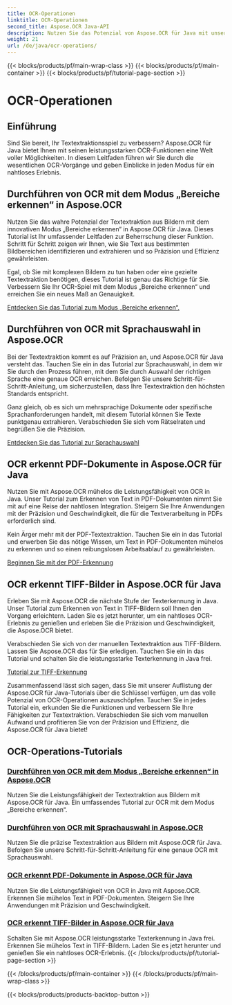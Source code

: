 ```yaml
---
title: OCR-Operationen
linktitle: OCR-Operationen
second_title: Aspose.OCR Java-API
description: Nutzen Sie das Potenzial von Aspose.OCR für Java mit unseren umfassenden OCR-Tutorials. Lernen Sie in nur wenigen Schritten den Modus „Bereiche erkennen“, die Sprachauswahl sowie die PDF- und TIFF-Erkennung kennen!
weight: 21
url: /de/java/ocr-operations/
---
```


{{< blocks/products/pf/main-wrap-class >}}
{{< blocks/products/pf/main-container >}}
{{< blocks/products/pf/tutorial-page-section >}}

# OCR-Operationen

## Einführung

Sind Sie bereit, Ihr Textextraktionsspiel zu verbessern? Aspose.OCR für Java bietet Ihnen mit seinen leistungsstarken OCR-Funktionen eine Welt voller Möglichkeiten. In diesem Leitfaden führen wir Sie durch die wesentlichen OCR-Vorgänge und geben Einblicke in jeden Modus für ein nahtloses Erlebnis.

## Durchführen von OCR mit dem Modus „Bereiche erkennen“ in Aspose.OCR

Nutzen Sie das wahre Potenzial der Textextraktion aus Bildern mit dem innovativen Modus „Bereiche erkennen“ in Aspose.OCR für Java. Dieses Tutorial ist Ihr umfassender Leitfaden zur Beherrschung dieser Funktion. Schritt für Schritt zeigen wir Ihnen, wie Sie Text aus bestimmten Bildbereichen identifizieren und extrahieren und so Präzision und Effizienz gewährleisten.

Egal, ob Sie mit komplexen Bildern zu tun haben oder eine gezielte Textextraktion benötigen, dieses Tutorial ist genau das Richtige für Sie. Verbessern Sie Ihr OCR-Spiel mit dem Modus „Bereiche erkennen“ und erreichen Sie ein neues Maß an Genauigkeit.

[Entdecken Sie das Tutorial zum Modus „Bereiche erkennen“.](./perform-ocr-detect-areas-mode/)

## Durchführen von OCR mit Sprachauswahl in Aspose.OCR

Bei der Textextraktion kommt es auf Präzision an, und Aspose.OCR für Java versteht das. Tauchen Sie ein in das Tutorial zur Sprachauswahl, in dem wir Sie durch den Prozess führen, mit dem Sie durch Auswahl der richtigen Sprache eine genaue OCR erreichen. Befolgen Sie unsere Schritt-für-Schritt-Anleitung, um sicherzustellen, dass Ihre Textextraktion den höchsten Standards entspricht.

Ganz gleich, ob es sich um mehrsprachige Dokumente oder spezifische Sprachanforderungen handelt, mit diesem Tutorial können Sie Texte punktgenau extrahieren. Verabschieden Sie sich vom Rätselraten und begrüßen Sie die Präzision.

[Entdecken Sie das Tutorial zur Sprachauswahl](./perform-ocr-language-selection/)

## OCR erkennt PDF-Dokumente in Aspose.OCR für Java

Nutzen Sie mit Aspose.OCR mühelos die Leistungsfähigkeit von OCR in Java. Unser Tutorial zum Erkennen von Text in PDF-Dokumenten nimmt Sie mit auf eine Reise der nahtlosen Integration. Steigern Sie Ihre Anwendungen mit der Präzision und Geschwindigkeit, die für die Textverarbeitung in PDFs erforderlich sind.

Kein Ärger mehr mit der PDF-Textextraktion. Tauchen Sie ein in das Tutorial und erwerben Sie das nötige Wissen, um Text in PDF-Dokumenten mühelos zu erkennen und so einen reibungslosen Arbeitsablauf zu gewährleisten.

[Beginnen Sie mit der PDF-Erkennung](./recognize-pdf/)

## OCR erkennt TIFF-Bilder in Aspose.OCR für Java

Erleben Sie mit Aspose.OCR die nächste Stufe der Texterkennung in Java. Unser Tutorial zum Erkennen von Text in TIFF-Bildern soll Ihnen den Vorgang erleichtern. Laden Sie es jetzt herunter, um ein nahtloses OCR-Erlebnis zu genießen und erleben Sie die Präzision und Geschwindigkeit, die Aspose.OCR bietet.

Verabschieden Sie sich von der manuellen Textextraktion aus TIFF-Bildern. Lassen Sie Aspose.OCR das für Sie erledigen. Tauchen Sie ein in das Tutorial und schalten Sie die leistungsstarke Texterkennung in Java frei.

[Tutorial zur TIFF-Erkennung](./recognize-tiff/)

Zusammenfassend lässt sich sagen, dass Sie mit unserer Auflistung der Aspose.OCR für Java-Tutorials über die Schlüssel verfügen, um das volle Potenzial von OCR-Operationen auszuschöpfen. Tauchen Sie in jedes Tutorial ein, erkunden Sie die Funktionen und verbessern Sie Ihre Fähigkeiten zur Textextraktion. Verabschieden Sie sich vom manuellen Aufwand und profitieren Sie von der Präzision und Effizienz, die Aspose.OCR für Java bietet!
## OCR-Operations-Tutorials
### [Durchführen von OCR mit dem Modus „Bereiche erkennen“ in Aspose.OCR](./perform-ocr-detect-areas-mode/)
Nutzen Sie die Leistungsfähigkeit der Textextraktion aus Bildern mit Aspose.OCR für Java. Ein umfassendes Tutorial zur OCR mit dem Modus „Bereiche erkennen“.
### [Durchführen von OCR mit Sprachauswahl in Aspose.OCR](./perform-ocr-language-selection/)
Nutzen Sie die präzise Textextraktion aus Bildern mit Aspose.OCR für Java. Befolgen Sie unsere Schritt-für-Schritt-Anleitung für eine genaue OCR mit Sprachauswahl.
### [OCR erkennt PDF-Dokumente in Aspose.OCR für Java](./recognize-pdf/)
Nutzen Sie die Leistungsfähigkeit von OCR in Java mit Aspose.OCR. Erkennen Sie mühelos Text in PDF-Dokumenten. Steigern Sie Ihre Anwendungen mit Präzision und Geschwindigkeit.
### [OCR erkennt TIFF-Bilder in Aspose.OCR für Java](./recognize-tiff/)
Schalten Sie mit Aspose.OCR leistungsstarke Texterkennung in Java frei. Erkennen Sie mühelos Text in TIFF-Bildern. Laden Sie es jetzt herunter und genießen Sie ein nahtloses OCR-Erlebnis.
{{< /blocks/products/pf/tutorial-page-section >}}

{{< /blocks/products/pf/main-container >}}
{{< /blocks/products/pf/main-wrap-class >}}

{{< blocks/products/products-backtop-button >}}
